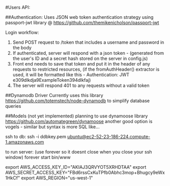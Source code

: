 #Users API:

##Authentication:
Uses JSON web token authentication strategy using passport-jwt library @ https://github.com/themikenicholson/passport-jwt

Login workflow:
1. Send POST request to /token that includes a username and password in the body
2. If authenticated, server will respond with a json token - (generated from the user's ID and a secret hash stored on the server in config.js)
3. Front end needs to save that token and put it in the header of any requests to restricted resources, (if the fromAuthHeader() extractor is used, it will be formatted like this - Authentication: JWT e309dlkdja9ExampleToken394dlkfaj)
4. The server will respond 401 to any requests without a valid token

##Dynamodb Driver
Currently uses this library https://github.com/totemstech/node-dynamodb to simplify database queries

##Models (not yet implemented)
planning to use dynamoose library https://github.com/automategreen/dynamoose
another good option is vogels - similar but syntax is more SQL like...


ssh to db:
ssh -i ddbkey.pem ubuntu@ec2-52-23-186-224.compute-1.amazonaws.com

to run server: (use forever so it doesnt close when you close your ssh window)
forever start bin/www

export AWS_ACCESS_KEY_ID="AKIAJ3QRVYOT5XRHDTAA"
export AWS_SECRET_ACCESS_KEY="FBd6rssCxKuTPfb0Abhc3mop+Bhugcy9eWx1HkCf"
export AWS_REGION="us-west-1"